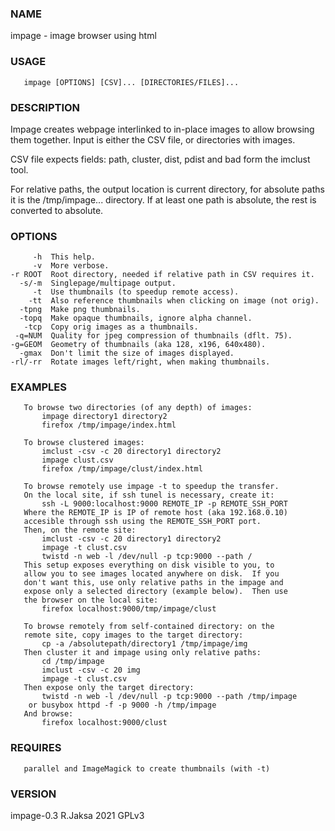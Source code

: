 ### NAME
impage - image browser using html

### USAGE
       impage [OPTIONS] [CSV]... [DIRECTORIES/FILES]...

### DESCRIPTION
Impage creates webpage interlinked to in-place images to allow
browsing them together.  Input is either the CSV file, or
directories with images.

CSV file expects fields: path, cluster, dist, pdist and bad
form the imclust tool.

For relative paths, the output location is current directory,
for absolute paths it is the /tmp/impage... directory.  If at
least one path is absolute, the rest is converted to absolute.

### OPTIONS
         -h  This help.
         -v  More verbose.
    -r ROOT  Root directory, needed if relative path in CSV requires it.
      -s/-m  Singlepage/multipage output.
         -t  Use thumbnails (to speedup remote access).
        -tt  Also reference thumbnails when clicking on image (not orig).
      -tpng  Make png thumbnails.
      -topq  Make opaque thumbnails, ignore alpha channel.
       -tcp  Copy orig images as a thumbnails.
     -q=NUM  Quality for jpeg compression of thumbnails (dflt. 75).
    -g=GEOM  Geometry of thumbnails (aka 128, x196, 640x480).
      -gmax  Don't limit the size of images displayed.
    -rl/-rr  Rotate images left/right, when making thumbnails.

### EXAMPLES
       To browse two directories (of any depth) of images:
           impage directory1 directory2
           firefox /tmp/impage/index.html
   
       To browse clustered images:
           imclust -csv -c 20 directory1 directory2 
           impage clust.csv
           firefox /tmp/impage/clust/index.html
   
       To browse remotely use impage -t to speedup the transfer.
       On the local site, if ssh tunel is necessary, create it:
           ssh -L 9000:localhost:9000 REMOTE_IP -p REMOTE_SSH_PORT
       Where the REMOTE_IP is IP of remote host (aka 192.168.0.10)
       accesible through ssh using the REMOTE_SSH_PORT port.
       Then, on the remote site:
           imclust -csv -c 20 directory1 directory2 
           impage -t clust.csv
           twistd -n web -l /dev/null -p tcp:9000 --path /
       This setup exposes everything on disk visible to you, to
       allow you to see images located anywhere on disk.  If you
       don't want this, use only relative paths in the impage and
       expose only a selected directory (example below).  Then use
       the browser on the local site:
           firefox localhost:9000/tmp/impage/clust
   
       To browse remotely from self-contained directory: on the
       remote site, copy images to the target directory:
           cp -a /absolutepath/directory1 /tmp/impage/img
       Then cluster it and impage using only relative paths:
           cd /tmp/impage
           imclust -csv -c 20 img
           impage -t clust.csv
       Then expose only the target directory:
           twistd -n web -l /dev/null -p tcp:9000 --path /tmp/impage
        or busybox httpd -f -p 9000 -h /tmp/impage
       And browse:
           firefox localhost:9000/clust

### REQUIRES
       parallel and ImageMagick to create thumbnails (with -t)

### VERSION
impage-0.3 R.Jaksa 2021 GPLv3

